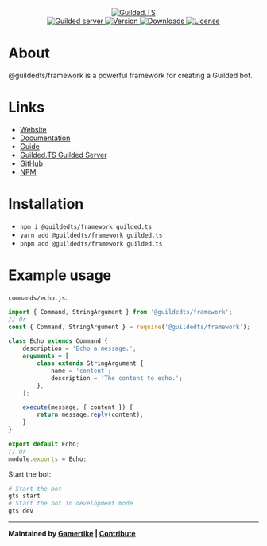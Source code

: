 <div align="center">
    <a href="https://guildedts.js.org">
        <img src="https://guildedts.js.org/banner.png" alt="Guilded.TS"/>
    </a>
    <div>
        <A href="https://guildedts.js.org/support">
            <img src="https://shields.yoki-labs.xyz/shields/vanity/guildedts?style=for-the-badge" alt="Guilded server">
        </a>
        <a href="https://npmjs.com/@guildedts/framework">
            <img src="https://img.shields.io/npm/v/@guildedts/framework?style=for-the-badge" alt="Version" />
        </a>
        <a href="https://npmjs.com/@guildedts/framework">
            <img src="https://img.shields.io/npm/dt/@guildedts/framework?style=for-the-badge" alt="Downloads" />
        </a>
        <a href="https://github.com/guildedts/guilded.ts/blob/main/LICENSE">
            <img src="https://img.shields.io/github/license/guildedts/guilded.ts?style=for-the-badge" alt="License" />
        </a>
    </div>
</div>

# About

@guildedts/framework is a powerful framework for creating a Guilded bot.

# Links

-   [Website](https://guildedts.js.org)
-   [Documentation](https://docs.guildedts.js.org/modules/_guildedts_framework)
-   [Guide](https://guildedts.js.org/guide)
-   [Guilded.TS Guilded Server](https://guildedts.js.org/support)
-   [GitHub](https://github.com/guildedts/guilded.ts/tree/main/packages/framework)
-   [NPM](https://npmjs.com/@guildedts/framework)

# Installation

-   `npm i @guildedts/framework guilded.ts`
-   `yarn add @guildedts/framework guilded.ts`
-   `pnpm add @guildedts/framework guilded.ts`

# Example usage

`commands/echo.js`:

```js
import { Command, StringArgument } from '@guildedts/framework';
// Or
const { Command, StringArgument } = require('@guildedts/framework');

class Echo extends Command {
	description = 'Echo a message.';
	arguments = [
		class extends StringArgument {
			name = 'content';
			description = 'The content to echo.';
		},
	];

	execute(message, { content }) {
		return message.reply(content);
	}
}

export default Echo;
// Or
module.exports = Echo;
```

Start the bot:

```sh
# Start the bot
gts start
# Start the bot in development mode
gts dev
```

---

**Maintained by [Gamertike](https://gamertike.com) | [Contribute](https://github.com/guildedts/guilded.ts/tree/main/.github/CONTRIBUTING.md)**
